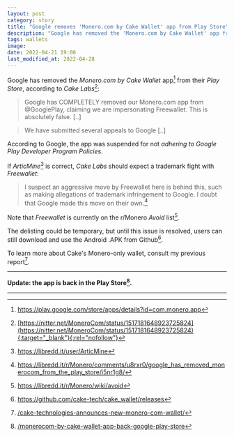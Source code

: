 ```yaml
---
layout: post
category: story
title: "Google removes 'Monero.com by Cake Wallet' app from Play Store"
description: "Google has removed the 'Monero.com by Cake Wallet' app from their 'Play Store', according to 'Cake Labs'."
tags: wallets
image: 
date: 2022-04-21 19:00
last_modified_at: 2022-04-28
---
```


Google has removed the *Monero.com by Cake Wallet* app[^1] from their *Play Store*, according to *Cake Labs*[^2]:

> Google has COMPLETELY removed our Monero.com app from @GooglePlay, claiming we are impersonating Freewallet. This is absolutely false. [..]

> We have submitted several appeals to Google [..]

According to Google, the app was suspended for not *adhering to Google Play Developer Program Policies*.

If *ArticMine*[^3] is correct, *Cake Labs* should expect a trademark fight with *Freewallet*:

> I suspect an aggressive move by Freewallet here is behind this, such as making allegations of trademark infringement to Google. I doubt that Google made this move on their own.[^4]

Note that *Freewallet* is currently on the r/Monero *Avoid* list[^5].

The delisting could be temporary, but until this issue is resolved, users can still download and use the Android .APK from Github[^6].

To learn more about Cake's Monero-only wallet, consult my previous report[^7].

---

**Update: the app is back in the Play Store[^8].**

---

[^1]: https://play.google.com/store/apps/details?id=com.monero.app
[^2]: [https://nitter.net/MoneroCom/status/1517181648923725824](https://nitter.net/MoneroCom/status/1517181648923725824){:target="_blank"}{:rel="nofollow"}
[^3]: https://libredd.it/user/ArticMine
[^4]: https://libredd.it/r/Monero/comments/u8rxr0/google_has_removed_monerocom_from_the_play_store/i5nr1g8/
[^5]: https://libredd.it/r/Monero/wiki/avoid
[^6]: https://github.com/cake-tech/cake_wallet/releases
[^7]: [/cake-technologies-announces-new-monero-com-wallet/](/cake-technologies-announces-new-monero-com-wallet/)
[^8]: [/monerocom-by-cake-wallet-app-back-google-play-store](/monerocom-by-cake-wallet-app-back-google-play-store)
